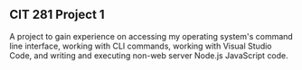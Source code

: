 ## CIT 281 Project 1


A project to gain experience on accessing my operating system's command line interface, working with CLI commands, working with Visual Studio Code, and writing and executing non-web server Node.js JavaScript code.
